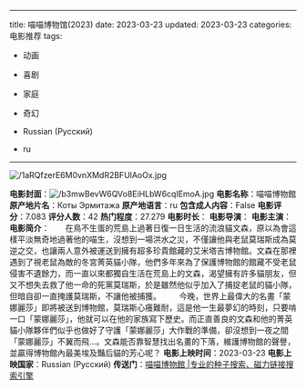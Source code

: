 
---
title: 喵喵博物馆(2023)
date: 2023-03-23
updated: 2023-03-23
categories: 电影推荐
tags:

- 动画
- 喜剧
- 家庭
- 奇幻

- Russian (Pусский)
- ru
---

<img src="https://image.tmdb.org/t/p/original/1aRQfzerE6M0vnXMdR2BFUlAoOx.jpg" alt="/1aRQfzerE6M0vnXMdR2BFUlAoOx.jpg" title="/1aRQfzerE6M0vnXMdR2BFUlAoOx.jpg">

**电影封面**：<img src="https://image.tmdb.org/t/p/w200/b3mwBevW6QVo8EiHLbW6cqIEmoA.jpg" alt="/b3mwBevW6QVo8EiHLbW6cqIEmoA.jpg" title="/b3mwBevW6QVo8EiHLbW6cqIEmoA.jpg">
**电影名称**：喵喵博物館
**原产地片名**：Коты Эрмитажа
**原产地语言**：ru
**包含成人内容**：False
**电影评分**：7.083
**评分人数**：42
**热门程度**：27.279
**电影时长**：
**电影导演**：
**电影主演**：
**电影简介**：　　在鳥不生蛋的荒島上過著日復一日生活的流浪貓文森，原以為會這樣平淡無奇地過著他的喵生，沒想到一場洪水之災，不僅讓他與老鼠莫瑞斯成為莫逆之交，也讓兩人意外被運送到擁有超多珍貴館藏的艾米塔吉博物館。文森在那裡遇到了視老鼠為敵的冬宮菁英貓小隊，他們多年來為了保護博物館的館藏不受老鼠侵害不遺餘力，而一直以來都獨自生活在荒島上的文森，渴望擁有許多貓朋友，但又不想失去救了他一命的死黨莫瑞斯，於是雖然他似乎加入了捕捉老鼠的貓小隊，但暗自卻一直掩護莫瑞斯，不讓他被捕獲。 　　今晚，世界上最偉大的名畫「蒙娜麗莎」即將被送到博物館，莫瑞斯心癢難耐，這是他一生最夢幻的時刻，只要啃一口「蒙娜麗莎」，他就可以在他的家族寫下歷史。而正直善良的文森和他的菁英貓小隊夥伴們似乎也做好了守護「蒙娜麗莎」大作戰的準備，卻沒想到一夜之間「蒙娜麗莎」不翼而飛…。文森能否靠智慧找出名畫的下落，維護博物館的聲譽，並贏得博物館內最美埃及豔后貓的芳心呢？
**电影上映时间**：2023-03-23
**电影上映国家**：Russian (Pусский)
**传送门**：[喵喵博物館 |专业的种子搜索、磁力链接搜索引擎](https://movie.amd794.com:2083/?search=%D0%9A%D0%BE%D1%82%D1%8B%20%D0%AD%D1%80%D0%BC%D0%B8%D1%82%D0%B0%D0%B6%D0%B0&ordering=&mode=match_phrase&page_size=10&page=1)


